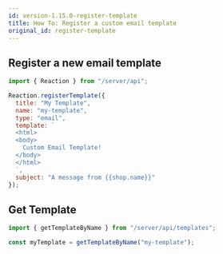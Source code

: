 ```yaml
---
id: version-1.15.0-register-template
title: How To: Register a custom email template
original_id: register-template
---
```


## Register a new email template

```js
import { Reaction } from "/server/api";

Reaction.registerTemplate({
  title: "My Template",
  name: "my-template",
  type: "email",
  template: `
  <html>
  <body>
    Custom Email Template!
  </body>
  </html>
  `,
  subject: "A message from {{shop.name}}"
});
```

## Get Template

```js
import { getTemplateByName } from "/server/api/templates";

const myTemplate = getTemplateByName("my-template");
```
